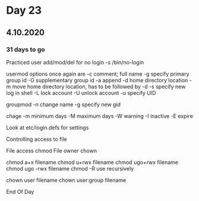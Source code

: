 # Day 23 
## 4.10.2020
### 31 days to go 

Practiced user add/mod/del
 for no login -s /bin/no-login

usermod options once again are 
-c comment; full name
-g specify primary group id
-G supplementary group id
-a append
-d home directory location
-m move home directory location, has to be followed by -d
-s specify new log in shell
-L lock account
-U unlock account
-u specify UID

groupmod 
-n change name
-g specify new gid

chage 
-m minimum days
-M maximum days 
-W warning
-I inactive
-E expire

Look at etc/login.defs for settings 

Controlling access to file 

File access chmod
File owner chown

chmod a+x filename
chmod u+rwx filename
chmod ugo+rwx filename
chmod ugo -rwx filename
chmod -R use recursively

chown  user filename
chown user:group filename

End Of Day


